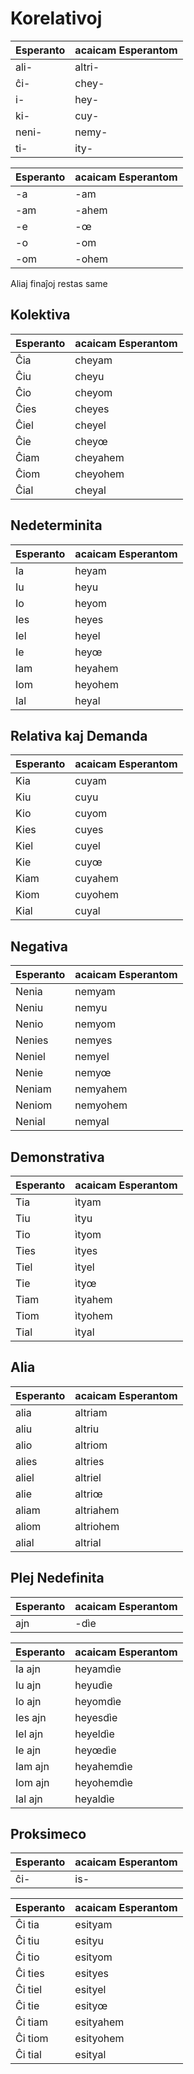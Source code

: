 # Korelativoj

| Esperanto | acaicam Esperantom |
| --------- | ------------------ |
| ali-      | altri-             |
| ĉi-       | chey-              |
| i-        | hey-               |
| ki-       | cuy-               |
| neni-     | nemy-              |
| ti-       | ity-               |

| Esperanto | acaicam Esperantom |
| --------- | ------------------ |
| -a        | -am                |
| -am       | -ahem              |
| -e        | -œ                 |
| -o        | -om                |
| -om       | -ohem              |

Aliaj finaĵoj restas same

## Kolektiva

| Esperanto | acaicam Esperantom |
| --------- | ------------------ |
| Ĉia       | cheyam             |
| Ĉiu       | cheyu              |
| Ĉio       | cheyom             |
| Ĉies      | cheyes             |
| Ĉiel      | cheyel             |
| Ĉie       | cheyœ              |
| Ĉiam      | cheyahem           |
| Ĉiom      | cheyohem           |
| Ĉial      | cheyal             |

## Nedeterminita

| Esperanto | acaicam Esperantom |
| --------- | ------------------ |
| Ia        | heyam              |
| Iu        | heyu               |
| Io        | heyom              |
| Ies       | heyes              |
| Iel       | heyel              |
| Ie        | heyœ               |
| Iam       | heyahem            |
| Iom       | heyohem            |
| Ial       | heyal              |

## Relativa kaj Demanda

| Esperanto | acaicam Esperantom |
| --------- | ------------------ |
| Kia       | cuyam              |
| Kiu       | cuyu               |
| Kio       | cuyom              |
| Kies      | cuyes              |
| Kiel      | cuyel              |
| Kie       | cuyœ               |
| Kiam      | cuyahem            |
| Kiom      | cuyohem            |
| Kial      | cuyal              |

## Negativa

| Esperanto | acaicam Esperantom |
| --------- | ------------------ |
| Nenia     | nemyam             |
| Neniu     | nemyu              |
| Nenio     | nemyom             |
| Nenies    | nemyes             |
| Neniel    | nemyel             |
| Nenie     | nemyœ              |
| Neniam    | nemyahem           |
| Neniom    | nemyohem           |
| Nenial    | nemyal             |

## Demonstrativa

| Esperanto | acaicam Esperantom |
| --------- | ------------------ |
| Tia       | ìtyam              |
| Tiu       | ìtyu               |
| Tio       | ìtyom              |
| Ties      | ìtyes              |
| Tiel      | ìtyel              |
| Tie       | ìtyœ               |
| Tiam      | ìtyahem            |
| Tiom      | ìtyohem            |
| Tial      | ìtyal              |

## Alia

| Esperanto | acaicam Esperantom |
| --------- | ------------------ |
| alia      | altriam            |
| aliu      | altriu             |
| alio      | altriom            |
| alies     | altries            |
| aliel     | altriel            |
| alie      | altriœ             |
| aliam     | altriahem          |
| aliom     | altriohem          |
| alial     | altrial            |

## Plej Nedefinita

| Esperanto | acaicam Esperantom |
| --------- | ------------------ |
| ajn       | -dìe               |

| Esperanto | acaicam Esperantom |
| --------- | ------------------ |
| Ia ajn    | heyamdìe           |
| Iu ajn    | heyudìe            |
| Io ajn    | heyomdìe           |
| Ies ajn   | heyesdìe           |
| Iel ajn   | heyeldìe           |
| Ie ajn    | heyœdìe            |
| Iam ajn   | heyahemdìe         |
| Iom ajn   | heyohemdìe         |
| Ial ajn   | heyaldìe           |

## Proksimeco

| Esperanto | acaicam Esperantom |
| --------- | ------------------ |
| ĉi-       | is-                |

| Esperanto | acaicam Esperantom |
| --------- | ------------------ |
| Ĉi tia    | esityam            |
| Ĉi tiu    | esityu             |
| Ĉi tio    | esityom            |
| Ĉi ties   | esityes            |
| Ĉi tiel   | esityel            |
| Ĉi tie    | esityœ             |
| Ĉi tiam   | esityahem          |
| Ĉi tiom   | esityohem          |
| Ĉi tial   | esityal            |
